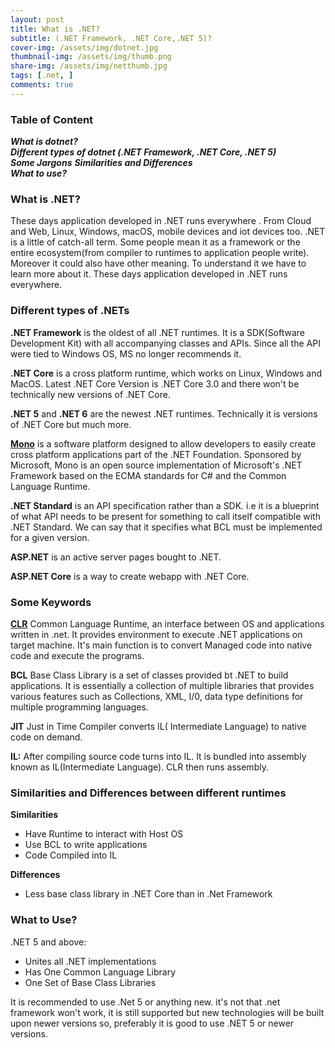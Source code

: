 ```yaml
---
layout: post
title: What is .NET?
subtitle: (.NET Framework, .NET Core,.NET 5)?
cover-img: /assets/img/dotnet.jpg
thumbnail-img: /assets/img/thumb.png
share-img: /assets/img/netthumb.jpg
tags: [.net, ]
comments: true
---
```


### Table of Content
**_What is dotnet?_**  
**_Different types of dotnet (.NET Framework, .NET Core, .NET 5)_**  
**_Some Jargons_**
**_Similarities and Differences_**  
**_What to use?_**  

### What is .NET?   
These days application developed in .NET runs everywhere . From Cloud and Web, Linux, Windows, macOS, mobile devices and iot devices too. .NET is a little of catch-all term. Some people mean it as a framework or the entire ecosystem(from compiler to runtimes to application people write). Moreover it could also have other meaning. To understand it we have to learn more about it. These days application developed in .NET runs everywhere.

### Different types of .NETs

**.NET Framework** is the oldest of all .NET runtimes. It is a SDK(Software Development Kit) with all accompanying classes and APIs. Since all the API were tied to Windows OS, MS no longer recommends it.  

**.NET Core** is a cross platform runtime, which works on Linux, Windows and MacOS. Latest .NET Core Version is .NET Core 3.0 and there won't be technically new versions of .NET Core.

**.NET 5** and **.NET 6** are the newest .NET runtimes. Technically it is versions of .NET Core but much more.

**[Mono](https://www.mono-project.com/)** is a software platform designed to allow developers to easily create cross platform applications part of the .NET Foundation. Sponsored by Microsoft, Mono is an open source implementation of Microsoft's .NET Framework based on the ECMA standards for C# and the Common Language Runtime.

**.NET Standard** is an API specification rather than a SDK. i.e it is a blueprint of what API needs to be present for something to call itself compatible with .NET Standard. We can say that it specifies what BCL must be implemented for a given version.

**ASP.NET** is an active server pages bought to .NET.

**ASP.NET Core** is a way to create webapp with .NET Core.

### Some Keywords

**[CLR](http://vb.net-informations.com/framework/common_language_runtime.htm)** Common Language Runtime, an interface between OS and applications written in .net. It provides environment to execute .NET applications on target machine. It's main function is to convert Managed code into native code and execute the programs. 

**BCL** Base Class Library is a set of classes provided bt .NET to build applications. It is essentially a collection of multiple libraries that provides various features such as Collections, XML, I/0, data type definitions for multiple programming languages.

**JIT** Just in Time Compiler converts IL( Intermediate Language) to native code on demand.

**IL:** After compiling source code turns into IL. It is bundled into assembly known as IL(Intermediate Language). CLR then runs assembly.

### Similarities and Differences between different runtimes

**Similarities**
- Have Runtime to interact with Host OS
- Use BCL to write applications
- Code Compiled into IL

**Differences**
- Less base class library in .NET Core than in .Net Framework

### What to Use?

.NET 5 and above:
- Unites all .NET implementations
- Has One Common Language Library
- One Set of Base Class Libraries

It is recommended to use .Net 5 or anything new. it's not that .net framework won't work, it is still supported but new technologies will be built upon newer versions so, preferably it is good to use .NET 5 or newer versions.

